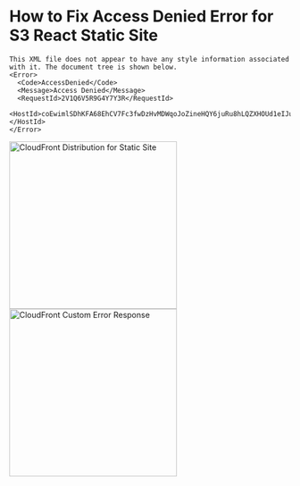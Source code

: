 # How to Fix Access Denied Error for S3 React Static Site

```
This XML file does not appear to have any style information associated with it. The document tree is shown below.
<Error>
  <Code>AccessDenied</Code>
  <Message>Access Denied</Message>
  <RequestId>2V1Q6V5R9G4Y7Y3R</RequestId>
  <HostId>coEwimlSDhKFA68EhCV7Fc3fwDzHvMDWqoJoZineHQY6juRu8hLQZXHOUd1eIJujChccsbu9RWg=</HostId>
</Error>
```

<img src="https://s3.amazonaws.com/blog.timpile.io/images/cloudfront-distribution.png" alt="CloudFront Distribution for Static Site" style="width: 300px;"/>

<img src="https://s3.amazonaws.com/blog.timpile.io/images/cloudfront-custom-error-response.png" alt="CloudFront Custom Error Response" style="width: 300px;"/>
